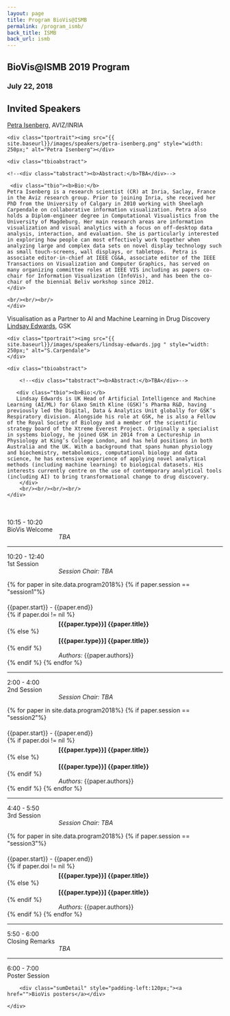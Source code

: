 ```yaml
---
layout: page
title: Program BioVis@ISMB
permalink: /program_ismb/
back_title: ISMB
back_url: ismb
---
```



## BioVis@ISMB 2019 Program

### July 22, 2018


## Invited Speakers

<div class="talk">
    <!--<div class="ttitle">TBA</div>-->
    <div><span class="tspeaker"><a href="https://petra.isenberg.cc/wiki/pmwiki.php">Petra Isenberg</a></span>, <span> AVIZ/INRIA </span></div>

    <div class="tportrait"><img src="{{ site.baseurl}}/images/speakers/petra-isenberg.png" style="width: 250px;" alt="Petra Isenberg"></div>

    <div class="tbioabstract"> 
	
	<!--<div class="tabstract"><b>Abstract:</b>TBA</div>-->
	
	 <div class="tbio"><b>Bio:</b>
	Petra Isenberg is a research scientist (CR) at Inria, Saclay, France in the Aviz research group. Prior to joining Inria, she received her PhD from the University of Calgary in 2010 working with Sheelagh Carpendale on collaborative information visualization. Petra also holds a Diplom-engineer degree in Computational Visualistics from the University of Magdeburg. Her main research areas are information visualization and visual analytics with a focus on off-desktop data analysis, interaction, and evaluation. She is particularly interested in exploring how people can most effectively work together when analyzing large and complex data sets on novel display technology such as small touch-screens, wall displays, or tabletops.  Petra is associate editor-in-chief at IEEE CG&A, associate editor of the IEEE Transactions on Visualization and Computer Graphics, has served on many organizing committee roles at IEEE VIS including as papers co-chair for Information Visualization (InfoVis), and has been the co-chair of the biennial Beliv workshop since 2012.  
	</div>
	
	<br/><br/><br/>
    </div>
</div>

<a name="sheelagh"></a>
<div class="talk">
    <div class="ttitle">Visualisation as a Partner to AI and Machine Learning in Drug Discovery</div>
    <div><span class="tspeaker"><a href="https://scholar.google.com/citations?user=jWcQDOsAAAAJ&hl=en">Lindsay Edwards</a></span>, <span> GSK </span></div>

    <div class="tportrait"><img src="{{ site.baseurl}}/images/speakers/lindsay-edwards.jpg " style="width: 250px;" alt="S.Carpendale">
    </div>

    <div class="tbioabstract">

        <!--<div class="tabstract"><b>Abstract:</b>TBA</div>-->

       <div class="tbio"><b>Bio:</b>
       Lindsay Edwards is UK Head of Artificial Intelligence and Machine Learning (AI/ML) for Glaxo Smith Kline (GSK)’s Pharma R&D, having previously led the Digital, Data & Analytics Unit globally for GSK’s Respiratory division. Alongside his role at GSK, he is also a Fellow of the Royal Society of Biology and a member of the scientific strategy board of the Xtreme Everest Project. Originally a specialist in systems biology, he joined GSK in 2014 from a Lectureship in Physiology at King’s College London, and has held positions in both Australia and the UK. With a background that spans human physiology and biochemistry, metabolomics, computational biology and data science, he has extensive experience of applying novel analytical methods (including machine learning) to biological datasets. His interests currently centre on the use of contemporary analytical tools (including AI) to bring transformational change to drug discovery.
        </div>
		<br/><br/><br/><br/>
    </div>
</div>

<br>
<br>

<!--
A full list of accepted papers is available [here]({{site.baseurl}}/papers_ismb_accepted/).
<br>
-->

<!-- WELCOME --->
<div>
    <div class="sumTime2">10:15 - 10:20</div>
    <div>
        <div class="sumContent">BioVis Welcome</div>
          <div class="sumDetail" style="padding-left:120px;"><i>TBA</i></div>
    </div>
</div>

<hr class="style-one">


<!-- SESSION 1 --->

<div>
    <div class="sumTime2"> 10:20 - 12:40</div>
    <div>
        <div class="sumContent">1st Session</div>
    </div>
    <div class="sumDetail" style="padding-left:120px;"><i>Session Chair: TBA</i> </div>
    <!-- <div class="sumDetail" style="padding-left:120px;font-size:12px;"><i>(* indicates presenting author)</i> </div> -->
</div>

{% for paper in site.data.program2018%}
{% if paper.session == "session1"%}
  <div>
      <div class="sumTime" style="padding-top:5px;"> {{paper.start}} - {{paper.end}}</div>
      {% if paper.doi != nil %}
      <div>
          <div class="ttile" style="padding-left:120px; padding-top:5px;">
          <b><!--<a href="{{paper.doi}}">--> [{{paper.type}}] <!--</a>--></b> <b>{{paper.title}}</b></div>
      </div>
      {% else %}
      <div>
          <div class="ttile" style="padding-left:120px; padding-top:5px;"> <b>[{{paper.type}}] {{paper.title}}</b></div>
      </div>
      {% endif %}
      <div class="sumDetail" style="padding-left:120px;"> <em>Authors:</em> {{paper.authors}}</div>
  </div>
{% endif %}
{% endfor %}

<!-- SESSION 2 -->
<hr class="style-one">

<div>
    <div class="sumTime2">2:00 - 4:00</div>
    <div>
        <div class="sumContent">2nd Session</div>
    </div>
    <div class="sumDetail" style="padding-left:120px;"><i>Session Chair: TBA</i> </div>
     <!-- <div class="sumDetail" style="padding-left:120px;font-size:12px;"><i>(* indicates presenting author)</i> </div> -->
</div>

{% for paper in site.data.program2018%}
{% if paper.session == "session2"%}
  <div>
      <div class="sumTime" style="padding-top:5px;"> {{paper.start}} - {{paper.end}}</div>
      {% if paper.doi != nil %}
      <div>
          <div class="ttile" style="padding-left:120px; padding-top:5px;">
          <b><!--<a href="{{paper.doi}}">--> [{{paper.type}}] <!--</a>--></b> <b>{{paper.title}}</b></div>
      </div>
      {% else %}
      <div>
          <div class="ttile" style="padding-left:120px; padding-top:5px;"> <b>[{{paper.type}}] {{paper.title}}</b></div>
      </div>
      {% endif %}
      <div class="sumDetail" style="padding-left:120px;"> <em>Authors:</em> {{paper.authors}}</div>
  </div>
{% endif %}
{% endfor %}

<!-- SESSION 3 -->
<hr class="style-one">

<div>
    <div class="sumTime2">4:40 - 5:50</div>
    <div>
        <div class="sumContent">3rd Session</div>
    </div>
    <div class="sumDetail" style="padding-left:120px;"><i>Session Chair: TBA</i> </div>
     <!-- <div class="sumDetail" style="padding-left:120px;font-size:12px;"><i>(* indicates presenting author)</i> </div> -->
</div>

{% for paper in site.data.program2018%}
{% if paper.session == "session3"%}
  <div>
      <div class="sumTime" style="padding-top:5px;"> {{paper.start}} - {{paper.end}}</div>
      {% if paper.doi != nil %}
      <div>
          <div class="ttile" style="padding-left:120px; padding-top:5px;">
          <b><!--<a href="{{paper.doi}}">--> [{{paper.type}}] <!--</a>--></b> <b>{{paper.title}}</b></div>
      </div>
      {% else %}
      <div>
          <div class="ttile" style="padding-left:120px; padding-top:5px;"> <b>[{{paper.type}}] {{paper.title}}</b></div>
      </div>
      {% endif %}
      <div class="sumDetail" style="padding-left:120px;"> <em>Authors:</em> {{paper.authors}}</div>
  </div>
{% endif %}
{% endfor %}

<!-- CLOSING REMARKS AND POSTER SESSION -->
<hr class="style-one">
<div>
    <div class="sumTime2">5:50 - 6:00</div>
    <div>
        <div class="sumContent">Closing Remarks</div>
          <div class="sumDetail" style="padding-left:120px;"><i>TBA</i></div>
    </div>
</div>

<hr class="style-one">


<div>
    <div class="sumTime2">6:00 - 7:00</div>
    <div>
        <div class="sumContent">Poster Session</div>
       
		<div class="sumDetail" style="padding-left:120px;"><a href="">BioVis posters</a></div>
		
    </div>
</div>

